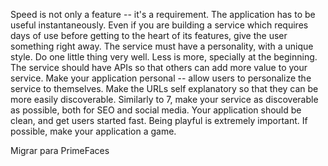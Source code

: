 Speed is not only a feature -- it's a requirement.
The application has to be useful instantaneously. Even if you are building a service which requires days of use before getting to the heart of its features, give the user something right away.
The service must have a personality, with a unique style.
Do one little thing very well. Less is more, specially at the beginning.
The service should have APIs so that others can add more value to your service.
Make your application personal -- allow users to personalize the service to themselves.
Make the URLs self explanatory so that they can be more easily discoverable.
Similarly to 7, make your service as discoverable as possible, both for SEO and social media.
Your application should be clean, and get users started fast.
Being playful is extremely important. If possible, make your application a game.


Migrar para PrimeFaces